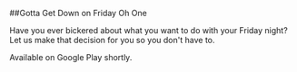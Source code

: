 ##Gotta Get Down on Friday Oh One

Have you ever bickered about what you want to do with your Friday night?  Let us make that decision for you so you don't have to.

Available on Google Play shortly.